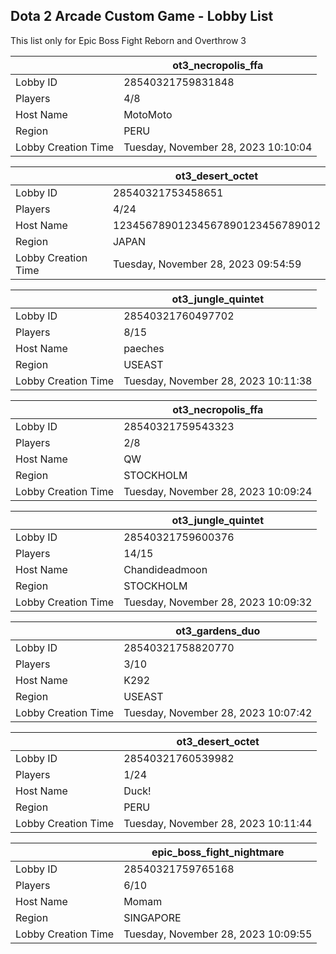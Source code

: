 ## Dota 2 Arcade Custom Game - Lobby List

This list only for Epic Boss Fight Reborn and Overthrow 3

|  | ot3_necropolis_ffa |
| ------ | ------ |
| Lobby ID | 28540321759831848 |
| Players | 4/8 |
| Host Name | MotoMoto |
| Region | PERU |
| Lobby Creation Time | Tuesday, November 28, 2023 10:10:04 |


|  | ot3_desert_octet |
| ------ | ------ |
| Lobby ID | 28540321753458651 |
| Players | 4/24 |
| Host Name | 12345678901234567890123456789012 |
| Region | JAPAN |
| Lobby Creation Time | Tuesday, November 28, 2023 09:54:59 |


|  | ot3_jungle_quintet |
| ------ | ------ |
| Lobby ID | 28540321760497702 |
| Players | 8/15 |
| Host Name | paeches |
| Region | USEAST |
| Lobby Creation Time | Tuesday, November 28, 2023 10:11:38 |


|  | ot3_necropolis_ffa |
| ------ | ------ |
| Lobby ID | 28540321759543323 |
| Players | 2/8 |
| Host Name | QW |
| Region | STOCKHOLM |
| Lobby Creation Time | Tuesday, November 28, 2023 10:09:24 |


|  | ot3_jungle_quintet |
| ------ | ------ |
| Lobby ID | 28540321759600376 |
| Players | 14/15 |
| Host Name | Chandideadmoon |
| Region | STOCKHOLM |
| Lobby Creation Time | Tuesday, November 28, 2023 10:09:32 |


|  | ot3_gardens_duo |
| ------ | ------ |
| Lobby ID | 28540321758820770 |
| Players | 3/10 |
| Host Name | K292 |
| Region | USEAST |
| Lobby Creation Time | Tuesday, November 28, 2023 10:07:42 |


|  | ot3_desert_octet |
| ------ | ------ |
| Lobby ID | 28540321760539982 |
| Players | 1/24 |
| Host Name | Duck! |
| Region | PERU |
| Lobby Creation Time | Tuesday, November 28, 2023 10:11:44 |


|  | epic_boss_fight_nightmare |
| ------ | ------ |
| Lobby ID | 28540321759765168 |
| Players | 6/10 |
| Host Name | Momam |
| Region | SINGAPORE |
| Lobby Creation Time | Tuesday, November 28, 2023 10:09:55 |



